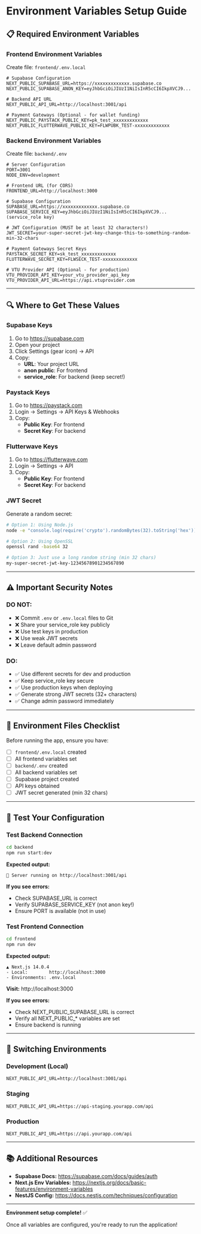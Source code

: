 # Environment Variables Setup Guide

## 📋 Required Environment Variables

### Frontend Environment Variables

Create file: `frontend/.env.local`

```env
# Supabase Configuration
NEXT_PUBLIC_SUPABASE_URL=https://xxxxxxxxxxxxx.supabase.co
NEXT_PUBLIC_SUPABASE_ANON_KEY=eyJhbGciOiJIUzI1NiIsInR5cCI6IkpXVCJ9...

# Backend API URL
NEXT_PUBLIC_API_URL=http://localhost:3001/api

# Payment Gateways (Optional - for wallet funding)
NEXT_PUBLIC_PAYSTACK_PUBLIC_KEY=pk_test_xxxxxxxxxxxxx
NEXT_PUBLIC_FLUTTERWAVE_PUBLIC_KEY=FLWPUBK_TEST-xxxxxxxxxxxxx
```

### Backend Environment Variables

Create file: `backend/.env`

```env
# Server Configuration
PORT=3001
NODE_ENV=development

# Frontend URL (for CORS)
FRONTEND_URL=http://localhost:3000

# Supabase Configuration
SUPABASE_URL=https://xxxxxxxxxxxxx.supabase.co
SUPABASE_SERVICE_KEY=eyJhbGciOiJIUzI1NiIsInR5cCI6IkpXVCJ9...(service_role key)

# JWT Configuration (MUST be at least 32 characters!)
JWT_SECRET=your-super-secret-jwt-key-change-this-to-something-random-min-32-chars

# Payment Gateways Secret Keys
PAYSTACK_SECRET_KEY=sk_test_xxxxxxxxxxxxx
FLUTTERWAVE_SECRET_KEY=FLWSECK_TEST-xxxxxxxxxxxxx

# VTU Provider API (Optional - for production)
VTU_PROVIDER_API_KEY=your_vtu_provider_api_key
VTU_PROVIDER_API_URL=https://api.vtuprovider.com
```

---

## 🔍 Where to Get These Values

### Supabase Keys

1. Go to https://supabase.com
2. Open your project
3. Click Settings (gear icon) → API
4. Copy:
   - **URL**: Your project URL
   - **anon public**: For frontend
   - **service_role**: For backend (keep secret!)

### Paystack Keys

1. Go to https://paystack.com
2. Login → Settings → API Keys & Webhooks
3. Copy:
   - **Public Key**: For frontend
   - **Secret Key**: For backend

### Flutterwave Keys

1. Go to https://flutterwave.com
2. Login → Settings → API
3. Copy:
   - **Public Key**: For frontend
   - **Secret Key**: For backend

### JWT Secret

Generate a random secret:
```bash
# Option 1: Using Node.js
node -e "console.log(require('crypto').randomBytes(32).toString('hex'))"

# Option 2: Using OpenSSL
openssl rand -base64 32

# Option 3: Just use a long random string (min 32 chars)
my-super-secret-jwt-key-12345678901234567890
```

---

## ⚠️ Important Security Notes

### DO NOT:
- ❌ Commit `.env` or `.env.local` files to Git
- ❌ Share your service_role key publicly
- ❌ Use test keys in production
- ❌ Use weak JWT secrets
- ❌ Leave default admin password

### DO:
- ✅ Use different secrets for dev and production
- ✅ Keep service_role key secure
- ✅ Use production keys when deploying
- ✅ Generate strong JWT secrets (32+ characters)
- ✅ Change admin password immediately

---

## 📝 Environment Files Checklist

Before running the app, ensure you have:

- [ ] `frontend/.env.local` created
- [ ] All frontend variables set
- [ ] `backend/.env` created
- [ ] All backend variables set
- [ ] Supabase project created
- [ ] API keys obtained
- [ ] JWT secret generated (min 32 chars)

---

## 🧪 Test Your Configuration

### Test Backend Connection

```bash
cd backend
npm run start:dev
```

**Expected output:**
```
🚀 Server running on http://localhost:3001/api
```

**If you see errors:**
- Check SUPABASE_URL is correct
- Verify SUPABASE_SERVICE_KEY (not anon key!)
- Ensure PORT is available (not in use)

### Test Frontend Connection

```bash
cd frontend
npm run dev
```

**Expected output:**
```
▲ Next.js 14.0.4
- Local:        http://localhost:3000
- Environments: .env.local
```

**Visit:** http://localhost:3000

**If you see errors:**
- Check NEXT_PUBLIC_SUPABASE_URL is correct
- Verify all NEXT_PUBLIC_* variables are set
- Ensure backend is running

---

## 🔄 Switching Environments

### Development (Local)
```env
NEXT_PUBLIC_API_URL=http://localhost:3001/api
```

### Staging
```env
NEXT_PUBLIC_API_URL=https://api-staging.yourapp.com/api
```

### Production
```env
NEXT_PUBLIC_API_URL=https://api.yourapp.com/api
```

---

## 📚 Additional Resources

- **Supabase Docs:** https://supabase.com/docs/guides/auth
- **Next.js Env Variables:** https://nextjs.org/docs/basic-features/environment-variables
- **NestJS Config:** https://docs.nestjs.com/techniques/configuration

---

**Environment setup complete!** ✅

Once all variables are configured, you're ready to run the application!

